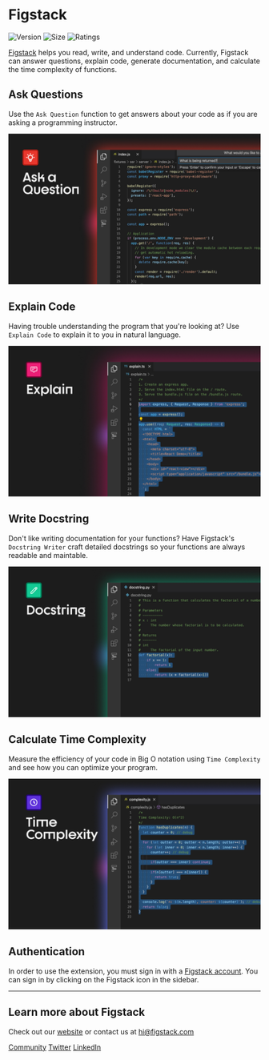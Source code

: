 # Figstack

![Version](https://img.shields.io/visual-studio-marketplace/v/figstack.vsc) ![Size](https://img.shields.io/github/languages/code-size/mintlify/figstack) ![Ratings](https://img.shields.io/visual-studio-marketplace/r/figstack.vsc)

[Figstack](https://figstack.com) helps you read, write, and understand code. Currently, Figstack can answer questions, explain code, generate documentation, and calculate the time complexity of functions.

## Ask Questions

Use the `Ask Question` function to get answers about your code as if you are asking a programming instructor.

![Ask Question](./images/ask.jpg)

## Explain Code

Having trouble understanding the program that you're looking at? Use `Explain Code` to explain it to you in natural language.

![Explain Code](./images/explain.jpg)

## Write Docstring

Don't like writing documentation for your functions? Have Figstack's `Docstring Writer` craft detailed docstrings so your functions are always readable and maintable.

![Write Docstring](./images/docstring.jpg)

## Calculate Time Complexity

Measure the efficiency of your code in Big O notation using `Time Complexity` and see how you can optimize your program.

![Time Complexity](./images/complexity.jpg)

## Authentication

In order to use the extension, you must sign in with a [Figstack account](https://figstack.com). You can sign in by clicking on the Figstack icon in the sidebar.

-----------------------------------------------------------------------------------------------------------

## Learn more about Figstack

Check out our [website](https://figstack.com) or contact us at [hi@figstack.com](mailto:hi@mintlify.com)

[Community](https://join.slack.com/t/figstack/shared_invite/zt-uoz4xieq-A59OSZ9cYtjoVw17PIJt_A)
[Twitter](https://twitter.com/mintlify)
[LinkedIn](https://www.linkedin.com/company/mintsearch)
